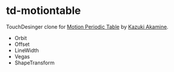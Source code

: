 # td-motiontable

TouchDesinger clone for [Motion Periodic Table](http://foxcodex.html.xdomain.jp/) by [Kazuki Akamine](https://www.facebook.com/kazuki.akamine.16).

* Orbit
* Offset
* LineWidth
* Vegas
* ShapeTransform